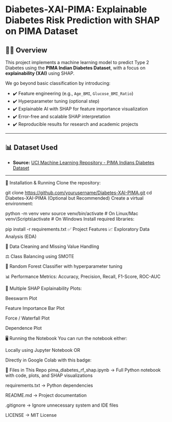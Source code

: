 # Diabetes-XAI-PIMA: Explainable Diabetes Risk Prediction with SHAP on PIMA Dataset

## 🧑‍⚕️ Overview
This project implements a machine learning model to predict Type 2 Diabetes using the **PIMA Indian Diabetes Dataset**, with a focus on **explainability (XAI)** using SHAP.

We go beyond basic classification by introducing:

- ✔️ Feature engineering (e.g., `Age_BMI`, `Glucose_BMI_Ratio`)
- ✔️ Hyperparameter tuning (optional step)
- ✔️ Explainable AI with SHAP for feature importance visualization
- ✔️ Error-free and scalable SHAP interpretation
- ✔️ Reproducible results for research and academic projects

---

## 📊 Dataset Used
- **Source:** [UCI Machine Learning Repository - PIMA Indians Diabetes Dataset](https://raw.githubusercontent.com/jbrownlee/Datasets/master/pima-indians-diabetes.data.csv)

---

📌 Installation & Running
Clone the repository:


git clone https://github.com/yourusername/Diabetes-XAI-PIMA.git
cd Diabetes-XAI-PIMA
(Optional but Recommended) Create a virtual environment:


python -m venv venv
source venv/bin/activate        # On Linux/Mac
venv\Scripts\activate           # On Windows
Install required libraries:


pip install -r requirements.txt
✅ Project Features
📈 Exploratory Data Analysis (EDA)

🧪 Data Cleaning and Missing Value Handling

⚖️ Class Balancing using SMOTE

🌲 Random Forest Classifier with hyperparameter tuning

📊 Performance Metrics: Accuracy, Precision, Recall, F1-Score, ROC-AUC

🔎 Multiple SHAP Explainability Plots:

Beeswarm Plot

Feature Importance Bar Plot

Force / Waterfall Plot

Dependence Plot

🖥️ Running the Notebook
You can run the notebook either:

Locally using Jupyter Notebook
OR

Directly in Google Colab with this badge:


📂 Files in This Repo
pima_diabetes_rf_shap.ipynb → Full Python notebook with code, plots, and SHAP visualizations

requirements.txt → Python dependencies

README.md → Project documentation

.gitignore → Ignore unnecessary system and IDE files

LICENSE → MIT License


